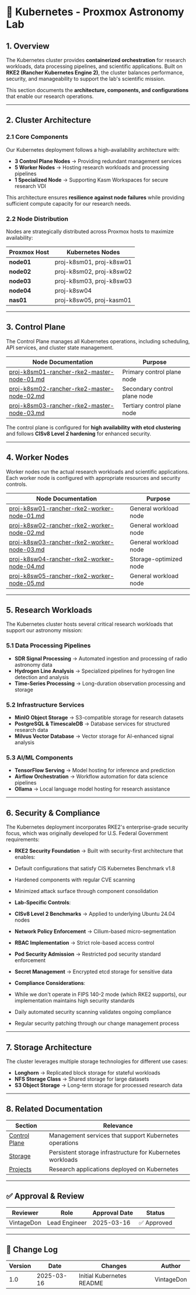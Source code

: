 ﻿<!-- 
---
title: "Kubernetes - Proxmox Astronomy Lab"
description: "Overview of the Kubernetes infrastructure, including control plane nodes, worker nodes, and research workloads"
author: "VintageDon"
tags: ["kubernetes", "rke2", "containers", "research-workloads", "infrastructure"]
category: "Infrastructure"
kb_type: "Reference"
version: "1.0"
status: "Published"
last_updated: "2025-03-16"
---
-->

# 🚢 **Kubernetes - Proxmox Astronomy Lab**

## **1. Overview**

The Kubernetes cluster provides **containerized orchestration** for research workloads, data processing pipelines, and scientific applications. Built on **RKE2 (Rancher Kubernetes Engine 2)**, the cluster balances performance, security, and manageability to support the lab's scientific mission.

This section documents the **architecture, components, and configurations** that enable our research operations.

---

## **2. Cluster Architecture**

### **2.1 Core Components**

Our Kubernetes deployment follows a high-availability architecture with:

- **3 Control Plane Nodes** → Providing redundant management services
- **5 Worker Nodes** → Hosting research workloads and processing pipelines
- **1 Specialized Node** → Supporting Kasm Workspaces for secure research VDI

This architecture ensures **resilience against node failures** while providing sufficient compute capacity for our research needs.

### **2.2 Node Distribution**

Nodes are strategically distributed across Proxmox hosts to maximize availability:

| **Proxmox Host** | **Kubernetes Nodes** |
|------------------|----------------------|
| **node01** | proj-k8sm01, proj-k8sw01 |
| **node02** | proj-k8sm02, proj-k8sw02 |
| **node03** | proj-k8sm03, proj-k8sw03 |
| **node04** | proj-k8sw04 |
| **nas01**  | proj-k8sw05, proj-kasm01 |

---

## **3. Control Plane**

The Control Plane manages all Kubernetes operations, including scheduling, API services, and cluster state management.

| **Node Documentation** | **Purpose** |
|----------------------|-------------|
| [proj-k8sm01-rancher-rke2-master-node-01.md](proj-k8sm01-rancher-rke2-master-node-01.md) | Primary control plane node |
| [proj-k8sm02-rancher-rke2-master-node-02.md](proj-k8sm02-rancher-rke2-master-node-02.md) | Secondary control plane node |
| [proj-k8sm03-rancher-rke2-master-node-03.md](proj-k8sm03-rancher-rke2-master-node-03.md) | Tertiary control plane node |

The control plane is configured for **high availability with etcd clustering** and follows **CISv8 Level 2 hardening** for enhanced security.

---

## **4. Worker Nodes**

Worker nodes run the actual research workloads and scientific applications. Each worker node is configured with appropriate resources and security controls.

| **Node Documentation** | **Purpose** |
|----------------------|-------------|
| [proj-k8sw01-rancher-rke2-worker-node-01.md](proj-k8sw01-rancher-rke2-worker-node-01.md) | General workload node |
| [proj-k8sw02-rancher-rke2-worker-node-02.md](proj-k8sw02-rancher-rke2-worker-node-02.md) | General workload node |
| [proj-k8sw03-rancher-rke2-worker-node-03.md](proj-k8sw03-rancher-rke2-worker-node-03.md) | General workload node |
| [proj-k8sw04-rancher-rke2-worker-node-04.md](proj-k8sw04-rancher-rke2-worker-node-04.md) | Storage-optimized node |
| [proj-k8sw05-rancher-rke2-worker-node-05.md](proj-k8sw05-rancher-rke2-worker-node-05.md) | General workload node |

---

## **5. Research Workloads**

The Kubernetes cluster hosts several critical research workloads that support our astronomy mission:

### **5.1 Data Processing Pipelines**

- **SDR Signal Processing** → Automated ingestion and processing of radio astronomy data
- **Hydrogen Line Analysis** → Specialized pipelines for hydrogen line detection and analysis
- **Time-Series Processing** → Long-duration observation processing and storage

### **5.2 Infrastructure Services**

- **MinIO Object Storage** → S3-compatible storage for research datasets
- **PostgreSQL & TimescaleDB** → Database services for structured research data
- **Milvus Vector Database** → Vector storage for AI-enhanced signal analysis

### **5.3 AI/ML Components**

- **TensorFlow Serving** → Model hosting for inference and prediction
- **Airflow Orchestration** → Workflow automation for data science pipelines
- **Ollama** → Local language model hosting for research assistance

---

## **6. Security & Compliance**

The Kubernetes deployment incorporates RKE2's enterprise-grade security focus, which was originally developed for U.S. Federal Government requirements:

- **RKE2 Security Foundation** → Built with security-first architecture that enables:
- Default configurations that satisfy CIS Kubernetes Benchmark v1.8
- Hardened components with regular CVE scanning
- Minimized attack surface through component consolidation

- **Lab-Specific Controls**:
- **CISv8 Level 2 Benchmarks** → Applied to underlying Ubuntu 24.04 nodes
- **Network Policy Enforcement** → Cilium-based micro-segmentation
- **RBAC Implementation** → Strict role-based access control
- **Pod Security Admission** → Restricted pod security standard enforcement
- **Secret Management** → Encrypted etcd storage for sensitive data

- **Compliance Considerations**:
- While we don't operate in FIPS 140-2 mode (which RKE2 supports), our implementation maintains high security standards
- Daily automated security scanning validates ongoing compliance
- Regular security patching through our change management process

---

## **7. Storage Architecture**

The cluster leverages multiple storage technologies for different use cases:

- **Longhorn** → Replicated block storage for stateful workloads
- **NFS Storage Class** → Shared storage for large datasets
- **S3 Object Storage** → Long-term storage for processed research data

---

## **8. Related Documentation**

| **Section** | **Relevance** |
|------------|---------------|
| [Control Plane](../control-plane/README.md) | Management services that support Kubernetes operations |
| [Storage](../storage/README.md) | Persistent storage infrastructure for Kubernetes workloads |
| [Projects](../projects/README.md) | Research applications deployed on Kubernetes |

---

## **✅ Approval & Review**

| **Reviewer** | **Role** | **Approval Date** | **Status** |
|-------------|---------|------------------|------------|
| VintageDon | Lead Engineer | 2025-03-16 | ✅ Approved |

---

## **📜 Change Log**

| **Version** | **Date** | **Changes** | **Author** |
|------------|---------|-------------|------------|
| 1.0 | 2025-03-16 | Initial Kubernetes README | VintageDon |
